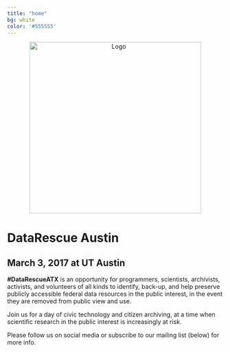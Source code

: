 ```yaml
---
title: "home"
bg: white     
color: '#555555'  
---
```


<div class="row" align="center">
  <img src={{site-url}}"/img/logo-white.jpg" alt="Logo" class="img-responsive" style="height:400px;"/>
 </div>

# DataRescue Austin

## March 3, 2017 at UT Austin

**\#DataRescueATX** is an opportunity for programmers, scientists, archivists, activists, and volunteers of all kinds to identify, back-up, and help preserve publicly accessible federal data resources in the public interest, in the event they are removed from public view and use. 

Join us for a day of civic technology and citizen archiving, at a time when scientific research in the public interest is increasingly at risk.

Please follow us on social media or subscribe to our mailing list (below) for more info.

